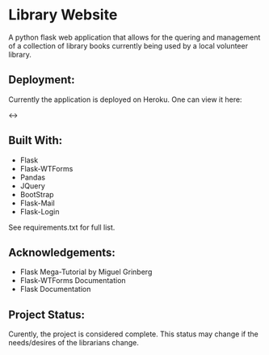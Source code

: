 # Library Website

A python flask web application that allows for the quering and management of a collection of library books currently being used by a local volunteer library. 


## Deployment:

Currently the application is deployed on Heroku. One can view it here:

<->

## Built With:

- Flask
- Flask-WTForms
- Pandas
- JQuery
- BootStrap
- Flask-Mail
- Flask-Login

See requirements.txt for full list.

## Acknowledgements:

- Flask Mega-Tutorial by Miguel Grinberg
- Flask-WTForms Documentation
- Flask Documentation

## Project Status:

Curently, the project is considered complete. This status may change if the needs/desires of the librarians change.